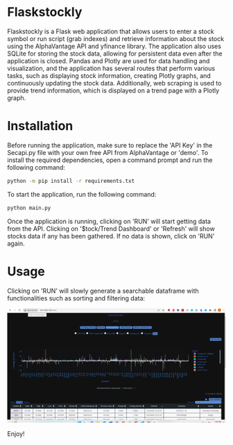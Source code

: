 # Flaskstockly

Flaskstockly is a Flask web application that allows users to enter a stock symbol or run script (grab indexes) and retrieve information about the stock using the AlphaVantage API and yfinance library. The application also uses SQLite for storing the stock data, allowing for persistent data even after the application is closed. Pandas and Plotly are used for data handling and visualization, and the application has several routes that perform various tasks, such as displaying stock information, creating Plotly graphs, and continuously updating the stock data. Additionally, web scraping is used to provide trend information, which is displayed on a trend page with a Plotly graph.

# Installation

Before running the application, make sure to replace the 'API Key' in the Secapi.py file with your own free API from AlphaVantage or 'demo'. To install the required dependencies, open a command prompt and run the following command:

```bash
python -m pip install -r requirements.txt
```

To start the application, run the following command:

```bash
python main.py
```

Once the application is running, clicking on 'RUN' will start getting data from the API. Clicking on '$tock/Trend Dashboard' or 'Refresh' will show stocks data if any has been gathered. If no data is shown, click on 'RUN' again.


# Usage

Clicking on 'RUN' will slowly generate a searchable dataframe with functionalities such as sorting and filtering data:

[![IMAGE ALT TEXT](screenshots/flaskStocklyHomePage.png)](http://www.youtube.com/watch?v=Axrrbg3YYGc "Experience the Power of FlaskStockly: The Ultimate Tool for Stock Analysis")


Enjoy!